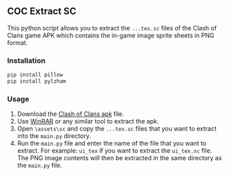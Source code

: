 ## COC Extract SC

This python script allows you to extract the ``...tex.sc`` files of the Clash of Clans game APK which contains the in-game image sprite sheets in PNG format.

### Installation

```bash
pip install pillow
pip install pylzham
```

### Usage

1. Download the [Clash of Clans apk](https://clash-of-clans.en.uptodown.com/android/download) file.
2. Use [WinRAR](https://www.win-rar.com/download.html?&L=0) or any similar tool to extract the apk.
3. Open `\assets\sc` and copy the `...tex.sc` files that you want to extract into the `main.py` directory.
4. Run the `main.py` file and enter the name of the file that you want to extract. For example: `ui_tex` if you want to extract the `ui_tex.sc` file. The PNG image contents will then be extracted in the same directory as the `main.py` file.
